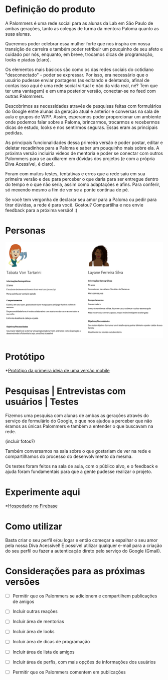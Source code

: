 # Definição do produto



A Palommers é uma rede social para as alunas da Lab em São Paulo de ambas gerações, tanto as colegas de turma da mentora Paloma quanto as suas alunas.



Queremos poder celebrar essa mulher forte que nos inspira em nossa transição de carreira e também poder retribuir um pouquinho de seu afeto e cuidado por nós, enquanto, em breve, trocamos dicas de programação, looks e piadas (claro).



Os elementos mais básicos são como os das redes sociais do cotidiano "desconectado" - poder se expressar. Por isso, era necessário que o usuário pudesse enviar postagens (as editando e deletando, afinal de contas isso aqui é uma rede social virtual e não da vida real, né? Tem que ter uma vantagem) e em uma posterior versão, conectar-se no feed com outras Palommers.



Descobrimos as necessidades através de pesquisas feitas com formulários do Google entre alunas da geração atual e anterior e conversas na sala de aula e grupos de WPP. Assim, esperamos poder proporcionar um ambiente onde podemos falar sobre a Paloma, brincarmos, trocarmos e recebermos dicas de estudo, looks e nos sentirmos seguras. Essas eram as principais pedidas.



As principais funcionalidades dessa primeira versão é poder postar, editar e deletar recadinhos para a Paloma e saber um pouquinho mais sobre ela. A próxima versão incluíria vídeos de mentoria e poder se conectar com outros Palommers para se auxiliarem em dúvidas dos projetos (e com a própria Diva Acessível, é claro).



Foram com muitos testes, tentativas e erros que a rede saiu em sua primeira versão e deu para perceber o que daria para ser entregue dentro do tempo e o que não seria, assim como adaptações e afins. Para conferir, só mexendo mesmo a fim de ver se a ponte continua de pé.



Se você tem vergonha de declarar seu amor para a Paloma ou pedir para tirar dúvidas, a rede é para você. Gostou? Compartilha e nos envie feedback para a próxima versão! :)



# Personas

![Personas](Persona_rede_social.png)



# Protótipo

*[Protótipo da primeira ideia de uma versão mobile](https://marvelapp.com/8b74936/screen/55637113)



# Pesquisas | Entrevistas com usuários | Testes

Fizemos uma pesquisa com alunas de ambas as gerações através do serviço de formulário do Google, o que nos ajudou a perceber que não éramos as únicas Palommers e também a entender o que buscavam na rede. 

(incluir fotos?)

Também conversamos na sala sobre o que gostariam de ver na rede e compartilhamos do processo do desenvolvimento da mesma.

Os testes foram feitos na sala de aula, com o público alvo, e o feedback e ajuda foram fundamentais para que a gente pudesse realizar o projeto. 



# Experimente aqui

*[Hospedado no Firebase](https://rede-social-palomita.firebaseapp.com/)



# Como utilizar

Basta criar o seu perfil e/ou logar e então começar a espalhar o seu amor pela nossa Diva Acessível! É possível utilizar qualquer e-mail para a criação do seu perfil ou fazer a autenticação direto pelo serviço do Google (Gmail).



# Considerações para as próximas versões

* [ ] Permitir que os Palommers se adicionem e compartilhem publicações de amigos

* [ ]  Incluir outras reações

* [ ] Incluir área de mentorias

* [ ] Incluir área de looks

* [ ] Incluir área de dicas de programação

* [ ] Incluir área de lista de amigos

* [ ] Incluir área de perfis, com mais opções de informações dos usuários

* [ ] Permitir que os Palommers comentem em publicações
